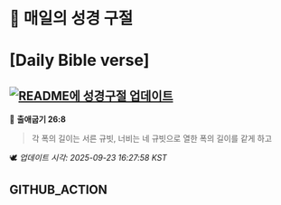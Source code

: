 # 🙏 매일의 성경 구절
# [Daily Bible verse]
## [![README에 성경구절 업데이트](https://github.com/DONGSUKA/first_test/actions/workflows/update-readme-bible.yml/badge.svg)](https://github.com/DONGSUKA/first_test/actions/workflows/update-readme-bible.yml)
<!-- START_BIBLE_VERSE -->
📖 **출애굽기 26:8**
> 각 폭의 길이는 서른 규빗, 너비는 네 규빗으로 열한 폭의 길이를 같게 하고

🕊️ _업데이트 시각: 2025-09-23 16:27:58 KST_
  <!-- END_BIBLE_VERSE -->
## GITHUB_ACTION
